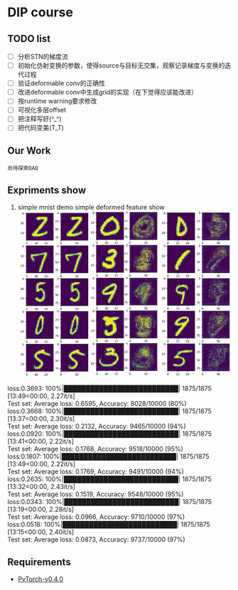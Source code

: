 # DIP course
## TODO list
- [ ] 分析STN的梯度流
- [ ] 初始化仿射变换的参数，使得source与目标无交集，观察记录梯度与变换的迭代过程
- [ ] 验证deformable conv的正确性
- [ ] 改进deformable conv中生成grid的实现（在下觉得应该能改进）
- [ ] 按runtime warning要求修改
- [ ] 可视化多层offset
- [ ] 把注释写好(^_^)
- [ ] 把代码变美(T_T)

## Our Work
    尚待探索QAQ

## Expriments show
1. simple mnist demo
simple deformed feature show
![](img/img_show.png)

loss:0.3693: 100%|██████████████████████████| 1875/1875 [13:49<00:00,  2.27it/s]  
Test set: Average loss: 0.6595, Accuracy: 8028/10000 (80%)  
loss:0.3668: 100%|██████████████████████████| 1875/1875 [13:37<00:00,  2.30it/s]  
Test set: Average loss: 0.2132, Accuracy: 9465/10000 (94%)  
loss:0.0920: 100%|██████████████████████████| 1875/1875 [13:41<00:00,  2.22it/s]  
Test set: Average loss: 0.1768, Accuracy: 9518/10000 (95%)  
loss:0.1807: 100%|██████████████████████████| 1875/1875 [13:49<00:00,  2.22it/s]  
Test set: Average loss: 0.1769, Accuracy: 9491/10000 (94%)  
loss:0.2635: 100%|██████████████████████████| 1875/1875 [13:32<00:00,  2.43it/s]  
Test set: Average loss: 0.1519, Accuracy: 9548/10000 (95%)  
loss:0.0343: 100%|██████████████████████████| 1875/1875 [13:19<00:00,  2.28it/s]  
Test set: Average loss: 0.0966, Accuracy: 9710/10000 (97%)  
loss:0.0518: 100%|██████████████████████████| 1875/1875 [13:15<00:00,  2.40it/s]  
Test set: Average loss: 0.0873, Accuracy: 9737/10000 (97%)  


## Requirements
* [PyTorch-v0.4.0](http://pytorch.org/docs/0.4.0/)
